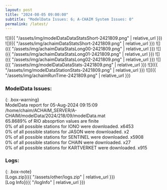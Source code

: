 ```yaml
---
layout: post
title: "2024-08-05 09:00:00"
subtitle: "ModelData Issues: 6; A-CHAIM System Issues: 0"
permalink: /latest/
---
```


![]({{ "/assets/img/modelDataDataStatsShort-2421809.png" | relative_url }})
![]({{ "/assets/img/achaimDataStatsShort-2421809.png" | relative_url }})
![]({{ "/assets/img/achaimDataStatsLong00-2421809.png" | relative_url }})
![]({{ "/assets/img/achaimDataStatsLong01-2421809.png" | relative_url }})
![]({{ "/assets/img/achaimDataStatsLong02-2421809.png" | relative_url }})
![]({{ "/assets/img/modelDataDataStats-2421809.png" | relative_url }})
![]({{ "/assets/img/modelDataStationStats-2421809.png" | relative_url }})
![]({{ "/assets/img/achaimRunTime-2421809.png" | relative_url }})


### ModelData Issues:  
  
{: .box-warning}  
 ModelData report for 05-Aug-2024 09:15:09   
 /home/chaim/ACHAIM_SERVER/A-CHAIM/modelData/2024/218/09/modelData.mat   
 65.8689% of RIO absoprtion values are finite   
 0% of all possible stations for IONO were downloaded. x6453   
 0% of all possible stations for JASON were downloaded. x2   
 0% of all possible stations for SENTINEL were downloaded. x5908   
 0% of all possible stations for CHAIN were downloaded. x27   
 0% of all possible stations for KARTVERKET were downloaded. x915   
  


### Logs:  
  
{: .box-note}  
[Logs.zip]({{ "/assets/other/logs.zip" | relative_url }})  
[Log Info]({{ "/logInfo" | relative_url }})  
